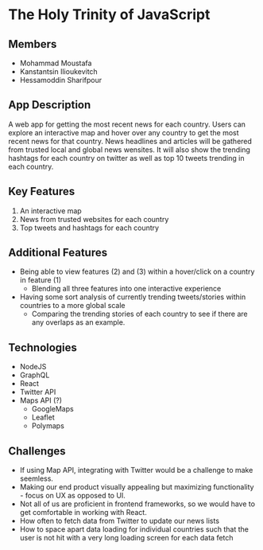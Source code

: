 # The Holy Trinity of JavaScript

## Members
* Mohammad Moustafa
* Kanstantsin Ilioukevitch
* Hessamoddin Sharifpour

## App Description

A web app for getting the most recent news for each country. Users can explore an interactive map and hover over any country to get the most recent news for that country. News headlines and articles will be gathered from trusted local and global news wensites. It will also show the trending hashtags for each country on twitter as well as top 10 tweets trending in each country.

## Key Features
1. An interactive map
2. News from trusted websites for each country
3. Top tweets and hashtags for each country

## Additional Features
- Being able to view features (2) and (3) within a hover/click on a country in feature (1)
  - Blending all three features into one interactive experience
- Having some sort analysis of currently trending tweets/stories within countries to a more global scale
    - Comparing the trending stories of each country to see if there are any overlaps as an example.

## Technologies
- NodeJS
- GraphQL
- React
- Twitter API
- Maps API (?)
  - GoogleMaps
  - Leaflet
  - Polymaps

## Challenges
- If using Map API, integrating with Twitter would be a challenge to make seemless.
- Making our end product visually appealing but maximizing functionality - focus on UX as opposed to UI.
- Not all of us are proficient in frontend frameworks, so we would have to get comfortable in working with React.
- How often to fetch data from Twitter to update our news lists
- How to space apart data loading for individual countries such that the user is not hit with a very long loading screen for each data fetch 

